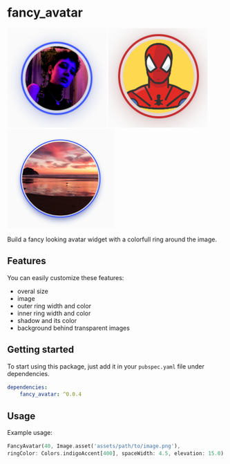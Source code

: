 <!-- 
This README describes the package. If you publish this package to pub.dev,
this README's contents appear on the landing page for your package.

For information about how to write a good package README, see the guide for
[writing package pages](https://dart.dev/guides/libraries/writing-package-pages). 

For general information about developing packages, see the Dart guide for
[creating packages](https://dart.dev/guides/libraries/create-library-packages)
and the Flutter guide for
[developing packages and plugins](https://flutter.dev/developing-packages). 
-->

# fancy_avatar

<html>
    <img src='https://github.com/pabello/flutter_fancy_avatar/blob/main/assets/example2.png?raw=true' width='230' height='230'/>
    <img src='https://github.com/pabello/flutter_fancy_avatar/blob/main/assets/example1.png?raw=true' width='230' height='230'/>
    <img src='https://github.com/pabello/flutter_fancy_avatar/blob/main/assets/example3.png?raw=true' width='250' height='230'/>
</html>

Build a fancy looking avatar widget with a colorfull ring around the image.

## Features

You can easily customize these features:
- overal size
- image
- outer ring width and color
- inner ring width and color
- shadow and its color
- background behind transparent images

## Getting started

To start using this package, just add it in your `pubspec.yaml` file under dependencies.
```yaml
dependencies:
    fancy_avatar: ^0.0.4
```

## Usage

Example usage:

```dart
FancyAvatar(40, Image.asset('assets/path/to/image.png'),
ringColor: Colors.indigoAccent[400], spaceWidth: 4.5, elevation: 15.0)
```
